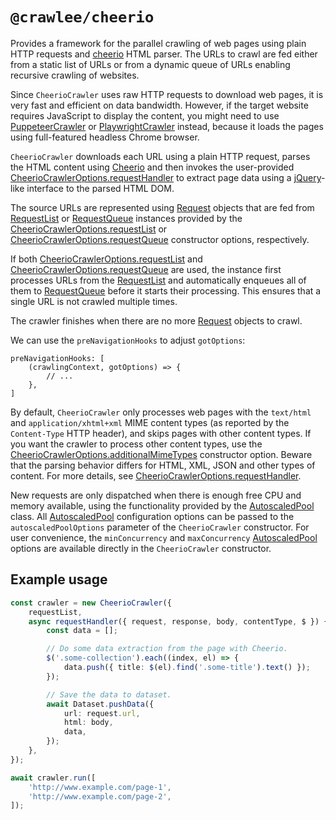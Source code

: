 # `@crawlee/cheerio`

Provides a framework for the parallel crawling of web pages using plain HTTP requests and [cheerio](https://www.npmjs.com/package/cheerio) HTML parser. The URLs to crawl are fed either from a static list of URLs or from a dynamic queue of URLs enabling recursive crawling of websites.

Since `CheerioCrawler` uses raw HTTP requests to download web pages, it is very fast and efficient on data bandwidth. However, if the target website requires JavaScript to display the content, you might need to use [PuppeteerCrawler](https://crawlee.dev/api/puppeteer-crawler/class/PuppeteerCrawler) or [PlaywrightCrawler](https://crawlee.dev/api/playwright-crawler/class/PlaywrightCrawler) instead, because it loads the pages using full-featured headless Chrome browser.

`CheerioCrawler` downloads each URL using a plain HTTP request, parses the HTML content using [Cheerio](https://www.npmjs.com/package/cheerio) and then invokes the user-provided [CheerioCrawlerOptions.requestHandler](https://crawlee.dev/api/cheerio-crawler/interface/CheerioCrawlerOptions#requestHandler) to extract page data using a [jQuery](https://jquery.com/)-like interface to the parsed HTML DOM.

The source URLs are represented using [Request](https://crawlee.dev/api/core/class/Request) objects that are fed from [RequestList](https://crawlee.dev/api/core/class/RequestList) or [RequestQueue](https://crawlee.dev/api/core/class/RequestQueue) instances provided by the [CheerioCrawlerOptions.requestList](https://crawlee.dev/api/cheerio-crawler/interface/CheerioCrawlerOptions#requestList) or [CheerioCrawlerOptions.requestQueue](https://crawlee.dev/api/cheerio-crawler/interface/CheerioCrawlerOptions#requestQueue) constructor options, respectively.

If both [CheerioCrawlerOptions.requestList](https://crawlee.dev/api/cheerio-crawler/interface/CheerioCrawlerOptions#requestList) and [CheerioCrawlerOptions.requestQueue](https://crawlee.dev/api/cheerio-crawler/interface/CheerioCrawlerOptions#requestQueue) are used, the instance first processes URLs from the [RequestList](https://crawlee.dev/api/core/class/RequestList) and automatically enqueues all of them to [RequestQueue](https://crawlee.dev/api/core/class/RequestQueue) before it starts their processing. This ensures that a single URL is not crawled multiple times.

The crawler finishes when there are no more [Request](https://crawlee.dev/api/core/class/Request) objects to crawl.

We can use the `preNavigationHooks` to adjust `gotOptions`:

```
preNavigationHooks: [
    (crawlingContext, gotOptions) => {
        // ...
    },
]
```

By default, `CheerioCrawler` only processes web pages with the `text/html` and `application/xhtml+xml` MIME content types (as reported by the `Content-Type` HTTP header), and skips pages with other content types. If you want the crawler to process other content types, use the [CheerioCrawlerOptions.additionalMimeTypes](https://crawlee.dev/api/cheerio-crawler/interface/CheerioCrawlerOptions#additionalMimeTypes) constructor option. Beware that the parsing behavior differs for HTML, XML, JSON and other types of content. For more details, see [CheerioCrawlerOptions.requestHandler](https://crawlee.dev/api/cheerio-crawler/interface/CheerioCrawlerOptions#requestHandler).

New requests are only dispatched when there is enough free CPU and memory available, using the functionality provided by the [AutoscaledPool](https://crawlee.dev/api/core/class/AutoscaledPool) class. All [AutoscaledPool](https://crawlee.dev/api/core/class/AutoscaledPool) configuration options can be passed to the `autoscaledPoolOptions` parameter of the `CheerioCrawler` constructor. For user convenience, the `minConcurrency` and `maxConcurrency` [AutoscaledPool](https://crawlee.dev/api/core/class/AutoscaledPool) options are available directly in the `CheerioCrawler` constructor.

## Example usage

```ts
const crawler = new CheerioCrawler({
    requestList,
    async requestHandler({ request, response, body, contentType, $ }) {
        const data = [];

        // Do some data extraction from the page with Cheerio.
        $('.some-collection').each((index, el) => {
            data.push({ title: $(el).find('.some-title').text() });
        });

        // Save the data to dataset.
        await Dataset.pushData({
            url: request.url,
            html: body,
            data,
        });
    },
});

await crawler.run([
    'http://www.example.com/page-1',
    'http://www.example.com/page-2',
]);
```
